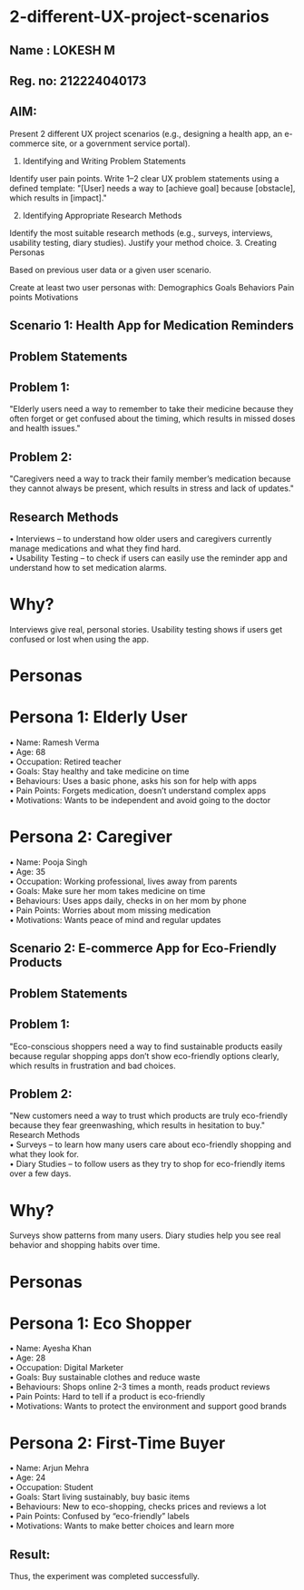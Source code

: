# 2-different-UX-project-scenarios
## Name : LOKESH M
## Reg. no: 212224040173
## AIM:
Present 2 different UX project scenarios (e.g., designing a health app, an e-commerce site, or a government service portal).

1. Identifying and Writing Problem Statements

Identify user pain points.
Write 1–2 clear UX problem statements using a defined template:
"[User] needs a way to [achieve goal] because [obstacle], which results in [impact]."

 2. Identifying Appropriate Research Methods

Identify the most suitable research methods (e.g., surveys, interviews, usability testing, diary studies).
Justify your method choice.
 3. Creating Personas

 Based on previous user data or a given user scenario.

Create at least two user personas with:
Demographics
Goals
Behaviors
Pain points
Motivations
## Scenario 1: Health App for Medication Reminders  
## Problem Statements  
## Problem 1:  
"Elderly users need a way to remember to take their medicine because they often forget or 
get confused about the timing, which results in missed doses and health issues."    
## Problem 2:  
"Caregivers need a way to track their family member’s medication because they cannot 
always be present, which results in stress and lack of updates."  
## Research Methods  
• Interviews – to understand how older users and caregivers currently manage 
medications and what they find hard.  
• Usability Testing – to check if users can easily use the reminder app and understand how to set medication alarms.  
# Why?  
Interviews give real, personal stories. Usability testing shows if users get confused or lost when using the app.  
# Personas  
# Persona 1: Elderly User  
• Name: Ramesh Verma  
• Age: 68  
• Occupation: Retired teacher  
• Goals: Stay healthy and take medicine on time  
• Behaviours: Uses a basic phone, asks his son for help with apps  
• Pain Points: Forgets medication, doesn’t understand complex apps  
• Motivations: Wants to be independent and avoid going to the doctor  
# Persona 2: Caregiver  
• Name: Pooja Singh  
• Age: 35  
• Occupation:  Working professional, lives away from parents  
• Goals:  Make sure her mom takes medicine on time  
• Behaviours:  Uses apps daily, checks in on her mom by phone  
• Pain Points:  Worries about mom missing medication  
• Motivations:  Wants peace of mind and regular updates  
## Scenario 2: E-commerce App for Eco-Friendly Products  
## Problem Statements  
## Problem 1:  
"Eco-conscious shoppers need a way to find sustainable products easily because regular 
shopping apps don’t show eco-friendly options clearly, which results in frustration and bad 
choices.  
## Problem 2:  
"New customers need a way to trust which products are truly eco-friendly because they fear 
greenwashing, which results in hesitation to buy."   
Research Methods  
• Surveys – to learn how many users care about eco-friendly shopping and what they 
look for.  
• Diary Studies – to follow users as they try to shop for eco-friendly items over a few days.  
# Why?  
Surveys show patterns from many users. Diary studies help you see real behavior and shopping habits over time.  
# Personas  
# Persona 1: Eco Shopper  
• Name: Ayesha Khan  
• Age: 28  
• Occupation: Digital Marketer  
• Goals: Buy sustainable clothes and reduce waste  
• Behaviours: Shops online 2-3 times a month, reads product reviews  
• Pain Points: Hard to tell if a product is eco-friendly  
• Motivations: Wants to protect the environment and support good brands  
# Persona 2: First-Time Buyer  
• Name: Arjun Mehra  
• Age: 24  
• Occupation: Student  
• Goals: Start living sustainably, buy basic items  
• Behaviours: New to eco-shopping, checks prices and reviews a lot  
• Pain Points: Confused by “eco-friendly” labels  
• Motivations: Wants to make better choices and learn more 
## Result:
Thus, the experiment was completed successfully.
